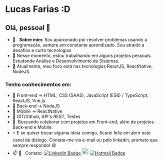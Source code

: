 # Lucas Farias :D

## Olá, pessoal 👋

- 💬  &nbsp; **Sobre mim**: Sou  apaixonado por resolver problemas usando a programação, sempre em constante aprendizado. Sou atraído a desafios e curto tecnologias <br/>
- 🔭 Nesse momento, estou trabalhando em alguns projetos pessoais. Estudando Análise e Desenvolvimento de Sistemas. <br/>
- 🌱 Atualmente, meu foco está nas tecnologias ReactJS, ReactNative, NodeJS. <br/>
### Tenho conhecimentos em: 
- 🌱 Front-end -> HTML, CSS (SAAS), JavaScript (ES6) / TypeScript, ReactJS, Vue.js
- 🌱 Back-end -> NodeJS
- 🌱 Mobile -> ReactNative
- 🌱 GIT/Github, API's REST, Testes
- :purple_heart: &nbsp;Buscando colaborar com projetos em Front-end, além de projetos Back-end e Mobile. <br/>
- ⚡ E se quiser trocar alguma ideia comigo, ficarei feliz em abrir este canal de diálogo. Contate-me via e-mail ou pelo linkedin, prometo que sempre respondo! 😄 <br/>
- 📫 :email: &nbsp; Contato: [![Linkedin Badge](https://img.shields.io/badge/-LucasFarias-blue?style=flat-square&logo=Linkedin&logoColor=white&link=https://www.linkedin.com/in/lucasfariasm/)](https://www.linkedin.com/in/lucasfariasm/) [<img src="https://img.shields.io/github/followers/lucasfariasm?label=follow&style=social" height="22" title="Follow me" />](https://github.com/lucasfariasm)
[![Hotmail Badge](https://img.shields.io/badge/-Hotmail-0078D4?style=flat-square&logo=microsoft-outlook&logoColor=white&link=mailto:lucasfarias.bsb@hotmail.com)](mailto:lucasfarias.bsb@hotmail.com)
